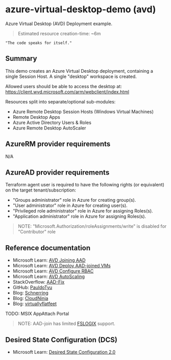 # azure-virtual-desktop-demo (avd)

Azure Virtual Desktop (AVD) Deployment example.

> Estimated resource creation-time: ~6m

```text
"The code speaks for itself."
```

## Summary

This demo creates an Azure Virtual Desktop deployment, containing a single Session Host.
A single "desktop" workspace is created.

Allowed users should be able to access the desktop at: https://client.wvd.microsoft.com/arm/webclient/index.html

Resources split into separate/optional sub-modules:

  * Azure Remote Desktop Session Hosts (Windows Virtual Machines)
  * Remote Desktop Apps
  * Azure Active Directory Users & Roles
  * Azure Remote Desktop AutoScaler


## AzureRM provider requirements

N/A


## AzureAD provider requirements

Terraform agent user is required to have the following rights (or equivalent) on the target tenant/subscription:
  
  * "Groups administrator" role in Azure for creating group(s).
  * "User administrator" role in Azure for creating user(s).
  * "Privileged role administrator" role in Azure for assigning Roles(s).
  * "Application administrator" role in Azure for assigning Roles(s).

> NOTE: "Microsoft.Authorization/roleAssignments/write" is disabled for "Contributor" role


## Reference documentation

  * Microsoft Learn: [AVD Joining AAD](https://learn.microsoft.com/en-us/azure/architecture/example-scenario/wvd/azure-virtual-desktop-azure-active-directory-join)
  * Microsoft Learn: [AVD Deploy AAD-joined VMs](https://learn.microsoft.com/en-us/azure/virtual-desktop/deploy-azure-ad-joined-vm)
  * Microsoft Learn: [AVD Configure RBAC](https://learn.microsoft.com/en-us/azure/developer/terraform/configure-avd-rbac)
  * Microsoft Learn: [AVD AutoScaling](https://learn.microsoft.com/en-us/azure/virtual-desktop/autoscale-scenarios)
  * StackOverflow: [AAD-Fix](https://stackoverflow.com/questions/70743129/terraform-azure-vm-extension-does-not-join-vm-to-azure-active-directory-for-azur)
  * GitHub: [PauldoTyu](https://github.com/pauldotyu/azure-virtual-desktop-terraform)
  * Blog: [Schnerring](https://schnerring.net/blog/deploy-azure-virtual-desktop-avd-using-terraform-and-azure-active-directory-domain-services-aadds/)
  * Blog: [CloudNinja](https://www.cloudninja.nu/post/2022/07/github-terraform-azure-part6/)
  * Blog: [virtuallyflatfeet](https://virtuallyflatfeet.com/category/wvd/)

TODO: MSIX AppAttach Portal

> NOTE: AAD-join has limited [FSLOGIX](https://learn.microsoft.com/en-us/fslogix/overview) support.


## Desired State Configuration (DCS)

  * Microsoft Learn: [Desired State Configuration 2.0](https://learn.microsoft.com/en-us/powershell/dsc/overview?view=dsc-2.0)